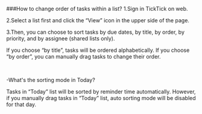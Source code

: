 ###How to change order of tasks within a list?
1.Sign in TickTick on web.

2.Select a list first and click the “View” icon in the upper side of the page.

3.Then, you can choose to sort tasks by due dates, by title, by order, by priority, and by assignee (shared lists only).


If you choose “by title”, tasks will be ordered alphabetically. If you choose “by order”, you can manually drag tasks to change their order.


<br/>

-What's the sorting mode in Today?

Tasks in “Today” list will be sorted by reminder time automatically. However, if you manually drag tasks in “Today” list, auto sorting mode will be disabled for that day. 
